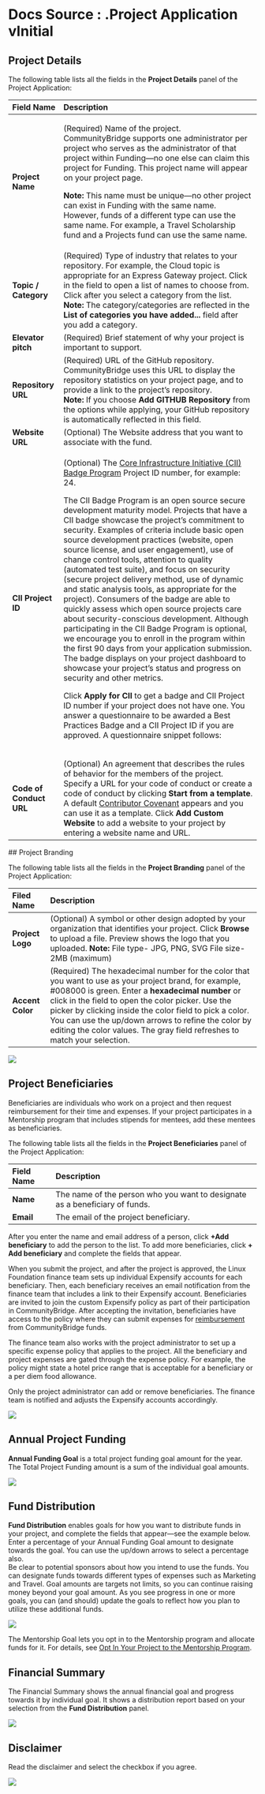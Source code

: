 # Docs Source : .Project Application vInitial

## Project Details <a id="id-.ProjectApplicationvInitial-ProjectDetails"></a>

The following table lists all the fields in the **Project Details** panel of the Project Application:

<table>
  <thead>
    <tr>
      <th style="text-align:left">Field Name</th>
      <th style="text-align:left">Description</th>
    </tr>
  </thead>
  <tbody>
    <tr>
      <td style="text-align:left"><b>Project Name</b>
      </td>
      <td style="text-align:left">
        <p>(Required) Name of the project.
          <br />CommunityBridge supports one administrator per project who serves as the
          administrator of that project within Funding&#x2014;no one else can claim
          this project for Funding. This project name will appear on your project
          page.</p>
        <p><b>Note: </b>This name must be unique&#x2014;no other project can exist
          in Funding with the same name. However, funds of a different type can use
          the same name. For example, a Travel Scholarship fund and a Projects fund
          can use the same name.</p>
      </td>
    </tr>
    <tr>
      <td style="text-align:left"><b>Topic / Category</b> 
      </td>
      <td style="text-align:left">(Required) Type of industry that relates to your repository. For example,
        the Cloud topic is appropriate for an Express Gateway project. Click in
        the field to open a list of names to choose from. Click
        <img src=".gitbook/assets/7417549.jpg"
        alt/>after you select a category from the list.
        <br /><b>Note:</b> The category/categories are reflected in the <b>List of categories you have added...</b> field
        after you add a category.</td>
    </tr>
    <tr>
      <td style="text-align:left"><b>Elevator pitch</b> 
      </td>
      <td style="text-align:left">(Required) Brief statement of why your project is important to support.</td>
    </tr>
    <tr>
      <td style="text-align:left"><b>Repository URL</b>
      </td>
      <td style="text-align:left">(Required) URL of the GitHub repository.
        <br />CommunityBridge uses this URL to display the repository statistics on
        your project page, and to provide a link to the project&#x2019;s repository.
        <br
        /><b>Note:</b> If you choose <b>Add GITHUB Repository </b>from the options
        while applying, your GitHub repository is automatically reflected in this
        field.</td>
    </tr>
    <tr>
      <td style="text-align:left"><b>Website URL</b>
      </td>
      <td style="text-align:left">(Optional) The Website address that you want to associate with the fund.</td>
    </tr>
    <tr>
      <td style="text-align:left"><b>CII Project ID</b>
      </td>
      <td style="text-align:left">
        <p>(Optional) The <a href="https://www.coreinfrastructure.org/programs/badge-program/">Core Infrastructure Initiative (CII) Badge Program</a> Project
          ID number, for example: 24.</p>
        <p>The CII Badge Program is an open source secure development maturity model.
          Projects that have a CII badge showcase the project&#x2019;s commitment
          to security. Examples of criteria include basic open source development
          practices (website, open source license, and user engagement), use of change
          control tools, attention to quality (automated test suite), and focus on
          security (secure project delivery method, use of dynamic and static analysis
          tools, as appropriate for the project). Consumers of the badge are able
          to quickly assess which open source projects care about security-conscious
          development. Although participating in the CII Badge Program is optional,
          we encourage you to enroll in the program within the first 90 days from
          your application submission. The badge displays on your project dashboard
          to showcase your project&#x2019;s status and progress on security and other
          metrics.</p>
        <p>Click <b>Apply for CII</b> to get a badge and CII Project ID number if your
          project does not have one. You answer a questionnaire to be awarded a Best
          Practices Badge and a CII Project ID if you are approved. A questionnaire
          snippet follows:</p>
        <p>
          <img src=".gitbook/assets/7416328.png" alt/>
        </p>
      </td>
    </tr>
    <tr>
      <td style="text-align:left"><b>Code of Conduct URL</b>
      </td>
      <td style="text-align:left">(Optional) An agreement that describes the rules of behavior for the members
        of the project. Specify a URL for your code of conduct or create a code
        of conduct by clicking <b>Start from a template</b>. A default <a href="https://www.contributor-covenant.org/version/1/4/code-of-conduct">Contributor Covenant</a> appears
        and you can use it as a template. Click <b>Add Custom Website</b> to add
        a website to your project by entering a website name and URL.
        <br />
      </td>
    </tr>
  </tbody>
</table>## Project Branding <a id="id-.ProjectApplicationvInitial-ProjectBranding"></a>

The following table lists all the fields in the **Project Branding** panel of the Project Application:

| Filed Name | Description |
| :--- | :--- |
| **Project Logo** | \(Optional\) A symbol or other design adopted by your organization that identifies your project. Click **Browse** to upload a file. Preview shows the logo that you uploaded. **Note:**  File type- JPG, PNG, SVG             File size- 2MB \(maximum\) |
| **Accent Color** | \(Required\) The hexadecimal number for the color that you want to use as your project brand, for example, \#008000 is green. Enter a **hexadecimal number** or click in the field to open the color picker. Use the picker by clicking inside the color field to pick a color. You can use the up/down arrows to refine the color by editing the color values. The gray field refreshes to match your selection. |

![](.gitbook/assets/7417737.jpg)

## Project Beneficiaries <a id="id-.ProjectApplicationvInitial-ProjectBeneficiaries"></a>

Beneficiaries are individuals who work on a project and then request reimbursement for their time and expenses. If your project participates in a Mentorship program that includes stipends for mentees, add these mentees as beneficiaries.

The following table lists all the fields in the **Project Beneficiaries** panel of the Project Application:

| Field Name | Description |
| :--- | :--- |
| **Name** | The name of the person who you want to designate as a beneficiary of funds. |
| **Email** | The email of the project beneficiary. |

After you enter the name and email address of a person, click **+Add beneficiary** to add the person to the list. To add more beneficiaries, click **+ Add beneficiary** and complete the fields that appear.

When you submit the project, and after the project is approved, the Linux Foundation finance team sets up individual Expensify accounts for each beneficiary. Then, each beneficiary receives an email notification from the finance team that includes a link to their Expensify account. Beneficiaries are invited to join the custom Expensify policy as part of their participation in CommunityBridge. After accepting the invitation, beneficiaries have access to the policy where they can submit expenses for [reimbursement](docs-source-.get-reimbursed-vinitial.md) from CommunityBridge funds.

The finance team also works with the project administrator to set up a specific expense policy that applies to the project. All the beneficiary and project expenses are gated through the expense policy. For example, the policy might state a hotel price range that is acceptable for a beneficiary or a per diem food allowance. 

Only the project administrator can add or remove beneficiaries. The finance team is notified and adjusts the Expensify accounts accordingly.

![](.gitbook/assets/7417738.jpg)

## Annual Project Funding <a id="id-.ProjectApplicationvInitial-AnnualProjectFunding"></a>

**Annual Funding Goal** is a total project funding goal amount for the year. The Total Project Funding amount is a sum of the individual goal amounts.

![](.gitbook/assets/7417551.jpg)

## Fund Distribution <a id="id-.ProjectApplicationvInitial-FundDistribution"></a>

**Fund Distribution** enables goals for how you want to distribute funds in your project, and complete the fields that appear—see the example below. Enter a percentage of your Annual Funding Goal amount to designate towards the goal. You can use the up/down arrows to select a percentage also.  
Be clear to potential sponsors about how you intend to use the funds. You can designate funds towards different types of expenses such as Marketing and Travel. Goal amounts are targets not limits, so you can continue raising money beyond your goal amount. As you see progress in one or more goals, you can \(and should\) update the goals to reflect how you plan to utilize these additional funds.

![](.gitbook/assets/7416320.png)

The Mentorship Goal lets you opt in to the Mentorship program and allocate funds for it. For details, see [Opt In Your Project to the Mentorship Program](docs-source-.opt-in-your-project-to-the-mentorship-program-vinitial.md).

## Financial Summary <a id="id-.ProjectApplicationvInitial-FinancialSummary"></a>

The Financial Summary shows the annual financial goal and progress towards it by individual goal. It shows a distribution report based on your selection from the **Fund Distribution** panel.

![](.gitbook/assets/7416904.png)

## Disclaimer <a id="id-.ProjectApplicationvInitial-Disclaimer"></a>

Read the disclaimer and select the checkbox if you agree.

![](.gitbook/assets/7417558.jpg)

